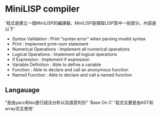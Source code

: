 # MiniLISP compiler
'程式是建立一個MiniLISP的編譯器，MiniLISP是擷取LISP其中一些部分，內容是以下'
* Syntax Validation : Print “syntax error” when parsing invalid syntax
* Print : Implement print-num statement
* Numerical Operations : Implement all numerical operations
* Logical Operations : Implement all logical operations
* if Expression : Implement if expression
* Variable Definition : Able to define a variable
* Function : Able to declare and call an anonymous function
* Named Function : Able to declare and call a named function
## Langauage
"是由yacc和lex進行語法分析以及語意判別"
'Base On C'
'程式主要是由AST和array交互使用'

